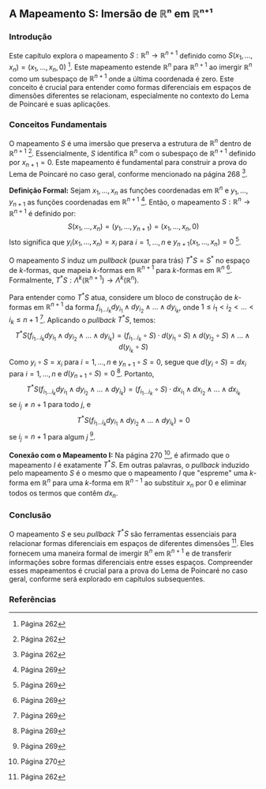 ## A Mapeamento S: Imersão de ℝⁿ em ℝⁿ⁺¹

### Introdução
Este capítulo explora o mapeamento $S: \mathbb{R}^n \rightarrow \mathbb{R}^{n+1}$ definido como $S(x_1, ..., x_n) = (x_1, ..., x_n, 0)$ [^1]. Este mapeamento estende $\mathbb{R}^n$ para $\mathbb{R}^{n+1}$ ao imergir $\mathbb{R}^n$ como um subespaço de $\mathbb{R}^{n+1}$ onde a última coordenada é zero. Este conceito é crucial para entender como formas diferenciais em espaços de dimensões diferentes se relacionam, especialmente no contexto do Lema de Poincaré e suas aplicações.

### Conceitos Fundamentais
O mapeamento $S$ é uma imersão que preserva a estrutura de $\mathbb{R}^n$ dentro de $\mathbb{R}^{n+1}$ [^1]. Essencialmente, $S$ identifica $\mathbb{R}^n$ com o subespaço de $\mathbb{R}^{n+1}$ definido por $x_{n+1} = 0$. Este mapeamento é fundamental para construir a prova do Lema de Poincaré no caso geral, conforme mencionado na página 268 [^1].

**Definição Formal:**
Sejam $x_1, ..., x_n$ as funções coordenadas em $\mathbb{R}^n$ e $y_1, ..., y_{n+1}$ as funções coordenadas em $\mathbb{R}^{n+1}$ [^6]. Então, o mapeamento $S: \mathbb{R}^n \rightarrow \mathbb{R}^{n+1}$ é definido por:
$$S(x_1, ..., x_n) = (y_1, ..., y_{n+1}) = (x_1, ..., x_n, 0)$$
Isto significa que $y_i(x_1, ..., x_n) = x_i$ para $i = 1, ..., n$ e $y_{n+1}(x_1, ..., x_n) = 0$ [^6].

O mapeamento $S$ induz um *pullback* (puxar para trás) $T^*S = S^*$ no espaço de *k*-formas, que mapeia *k*-formas em $\mathbb{R}^{n+1}$ para *k*-formas em $\mathbb{R}^n$ [^6]. Formalmente, $T^*S : \Lambda^k(\mathbb{R}^{n+1}) \rightarrow \Lambda^k(\mathbb{R}^n)$.

Para entender como $T^*S$ atua, considere um bloco de construção de *k*-formas em $\mathbb{R}^{n+1}$ da forma $f_{i_1...i_k}dy_{i_1} \wedge dy_{i_2} \wedge ... \wedge dy_{i_k}$, onde $1 \leq i_1 < i_2 < ... < i_k \leq n+1$ [^6]. Aplicando o *pullback* $T^*S$, temos:
$$T^*S(f_{i_1...i_k}dy_{i_1} \wedge dy_{i_2} \wedge ... \wedge dy_{i_k}) = (f_{i_1...i_k} \circ S) \cdot d(y_{i_1} \circ S) \wedge d(y_{i_2} \circ S) \wedge ... \wedge d(y_{i_k} \circ S)$$
Como $y_i \circ S = x_i$ para $i = 1, ..., n$ e $y_{n+1} \circ S = 0$, segue que $d(y_i \circ S) = dx_i$ para $i = 1, ..., n$ e $d(y_{n+1} \circ S) = 0$ [^7]. Portanto,
$$T^*S(f_{i_1...i_k}dy_{i_1} \wedge dy_{i_2} \wedge ... \wedge dy_{i_k}) = (f_{i_1...i_k} \circ S) \cdot dx_{i_1} \wedge dx_{i_2} \wedge ... \wedge dx_{i_k}$$
se $i_j \neq n+1$ para todo $j$, e
$$T^*S(f_{i_1...i_k}dy_{i_1} \wedge dy_{i_2} \wedge ... \wedge dy_{i_k}) = 0$$
se $i_j = n+1$ para algum $j$ [^7].

**Conexão com o Mapeamento I:**
Na página 270 [^8], é afirmado que o mapeamento $I$ é exatamente $T^*S$. Em outras palavras, o *pullback* induzido pelo mapeamento $S$ é o mesmo que o mapeamento $I$ que "espreme" uma *k*-forma em $\mathbb{R}^n$ para uma *k*-forma em $\mathbb{R}^{n-1}$ ao substituir $x_n$ por 0 e eliminar todos os termos que contêm $dx_n$.

### Conclusão
O mapeamento $S$ e seu *pullback* $T^*S$ são ferramentas essenciais para relacionar formas diferenciais em espaços de diferentes dimensões [^1]. Eles fornecem uma maneira formal de imergir $\mathbb{R}^n$ em $\mathbb{R}^{n+1}$ e de transferir informações sobre formas diferenciais entre esses espaços. Compreender esses mapeamentos é crucial para a prova do Lema de Poincaré no caso geral, conforme será explorado em capítulos subsequentes.

### Referências
[^1]: Página 262
[^6]: Página 269
[^7]: Página 269
[^8]: Página 270
<!-- END -->